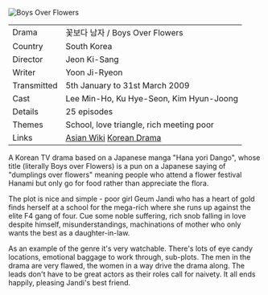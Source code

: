 ![Boys Over Flowers](boys_over_flowers.jpg)

| | |
|-|-|
Drama|&#44867;&#48372;&#45796; &#45224;&#51088; / Boys Over Flowers
Country|South Korea
Director|Jeon Ki-Sang
Writer|Yoon Ji-Ryeon
Transmitted|5th January to 31st March 2009
Cast|Lee Min-Ho, Ku Hye-Seon, Kim Hyun-Joong
Details|25 episodes
Themes|School, love triangle, rich meeting poor
Links|[Asian Wiki](http://asianwiki.com/Boys_Over_Flowers_-_Korean_Drama) [Korean Drama](https://www.koreandrama.org/boys-before-flowers/)

A Korean TV drama based on a Japanese manga "Hana yori Dango", whose
title (literally Boys over Flowers) is a pun on a Japanese saying of
"dumplings over flowers" meaning people who attend a flower festival Hanami
but only go for food rather than appreciate the flora.

The plot is nice and simple - poor girl Geum Jandi who has a heart of
gold finds herself at a school for the mega-rich where she runs
up against the elite F4 gang of four. Cue some noble suffering,
rich snob falling in love despite himself, misunderstandings,
machinations of mother
who only wants the best as a daughter-in-law.

As an example of the genre it's very watchable. There's lots of eye candy
locations, emotional baggage to work through, sub-plots. The
men in the drama are very flawed, the women in a way drive the drama
along. The leads don't have to be great actors as their roles call for
naivety. It all ends happily, pleasing Jandi's best friend.
